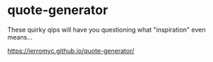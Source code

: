 # quote-generator
These quirky qips will have you questioning what "inspiration" even means...

https://jerromyc.github.io/quote-generator/
